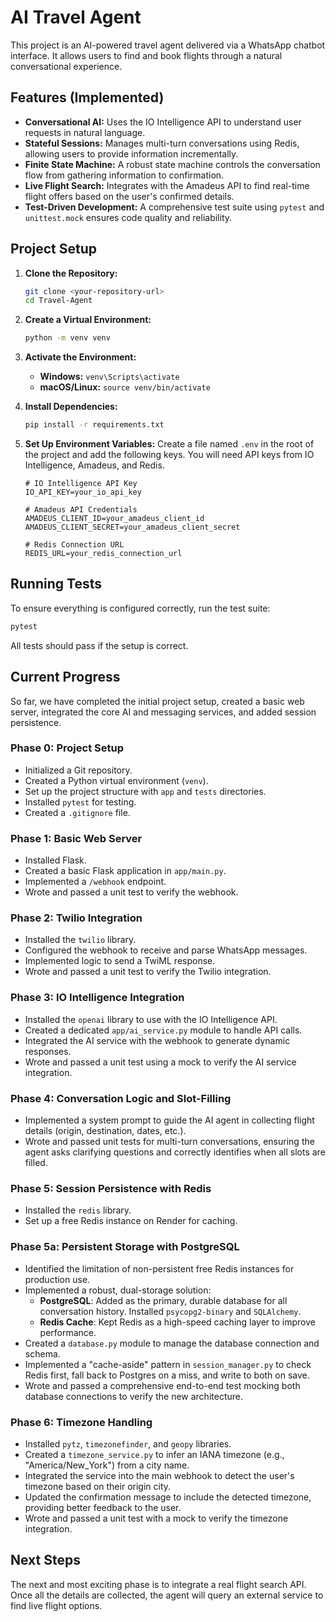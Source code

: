 # AI Travel Agent

This project is an AI-powered travel agent delivered via a WhatsApp chatbot interface. It allows users to find and book flights through a natural conversational experience.

## Features (Implemented)

*   **Conversational AI:** Uses the IO Intelligence API to understand user requests in natural language.
*   **Stateful Sessions:** Manages multi-turn conversations using Redis, allowing users to provide information incrementally.
*   **Finite State Machine:** A robust state machine controls the conversation flow from gathering information to confirmation.
*   **Live Flight Search:** Integrates with the Amadeus API to find real-time flight offers based on the user's confirmed details.
*   **Test-Driven Development:** A comprehensive test suite using `pytest` and `unittest.mock` ensures code quality and reliability.

## Project Setup

1.  **Clone the Repository:**
    ```bash
    git clone <your-repository-url>
    cd Travel-Agent
    ```

2.  **Create a Virtual Environment:**
    ```bash
    python -m venv venv
    ```

3.  **Activate the Environment:**
    *   **Windows:** `venv\Scripts\activate`
    *   **macOS/Linux:** `source venv/bin/activate`

4.  **Install Dependencies:**
    ```bash
    pip install -r requirements.txt
    ```

5.  **Set Up Environment Variables:**
    Create a file named `.env` in the root of the project and add the following keys. You will need API keys from IO Intelligence, Amadeus, and Redis.

    ```
    # IO Intelligence API Key
    IO_API_KEY=your_io_api_key

    # Amadeus API Credentials
    AMADEUS_CLIENT_ID=your_amadeus_client_id
    AMADEUS_CLIENT_SECRET=your_amadeus_client_secret

    # Redis Connection URL
    REDIS_URL=your_redis_connection_url
    ```

## Running Tests

To ensure everything is configured correctly, run the test suite:

```bash
pytest
```

All tests should pass if the setup is correct.

## Current Progress

So far, we have completed the initial project setup, created a basic web server, integrated the core AI and messaging services, and added session persistence.

### Phase 0: Project Setup
- Initialized a Git repository.
- Created a Python virtual environment (`venv`).
- Set up the project structure with `app` and `tests` directories.
- Installed `pytest` for testing.
- Created a `.gitignore` file.

### Phase 1: Basic Web Server
- Installed Flask.
- Created a basic Flask application in `app/main.py`.
- Implemented a `/webhook` endpoint.
- Wrote and passed a unit test to verify the webhook.

### Phase 2: Twilio Integration
- Installed the `twilio` library.
- Configured the webhook to receive and parse WhatsApp messages.
- Implemented logic to send a TwiML response.
- Wrote and passed a unit test to verify the Twilio integration.

### Phase 3: IO Intelligence Integration
- Installed the `openai` library to use with the IO Intelligence API.
- Created a dedicated `app/ai_service.py` module to handle API calls.
- Integrated the AI service with the webhook to generate dynamic responses.
- Wrote and passed a unit test using a mock to verify the AI service integration.

### Phase 4: Conversation Logic and Slot-Filling
- Implemented a system prompt to guide the AI agent in collecting flight details (origin, destination, dates, etc.).
- Wrote and passed unit tests for multi-turn conversations, ensuring the agent asks clarifying questions and correctly identifies when all slots are filled.

### Phase 5: Session Persistence with Redis
- Installed the `redis` library.
- Set up a free Redis instance on Render for caching.

### Phase 5a: Persistent Storage with PostgreSQL
- Identified the limitation of non-persistent free Redis instances for production use.
- Implemented a robust, dual-storage solution:
    - **PostgreSQL**: Added as the primary, durable database for all conversation history. Installed `psycopg2-binary` and `SQLAlchemy`.
    - **Redis Cache**: Kept Redis as a high-speed caching layer to improve performance.
- Created a `database.py` module to manage the database connection and schema.
- Implemented a "cache-aside" pattern in `session_manager.py` to check Redis first, fall back to Postgres on a miss, and write to both on save.
- Wrote and passed a comprehensive end-to-end test mocking both database connections to verify the new architecture.

### Phase 6: Timezone Handling
- Installed `pytz`, `timezonefinder`, and `geopy` libraries.
- Created a `timezone_service.py` to infer an IANA timezone (e.g., "America/New_York") from a city name.
- Integrated the service into the main webhook to detect the user's timezone based on their origin city.
- Updated the confirmation message to include the detected timezone, providing better feedback to the user.
- Wrote and passed a unit test with a mock to verify the timezone integration.

## Next Steps

The next and most exciting phase is to integrate a real flight search API. Once all the details are collected, the agent will query an external service to find live flight options. 
